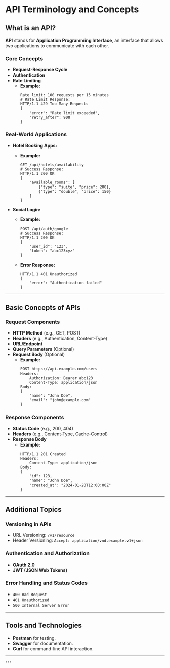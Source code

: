 # API Terminology and Concepts

## What is an API?
**API** stands for **Application Programming Interface**, an interface that allows two applications to communicate with each other.

### Core Concepts
- **Request-Response Cycle**
- **Authentication**
- **Rate Limiting**
  - **Example:**
    ```http
    Rate limit: 100 requests per 15 minutes
    # Rate Limit Response:
    HTTP/1.1 429 Too Many Requests
    {
        "error": "Rate limit exceeded",
        "retry_after": 900
    }
    ```

### Real-World Applications
- **Hotel Booking Apps:**
  - **Example:**
    ```http
    GET /api/hotels/availability
    # Success Response:
    HTTP/1.1 200 OK
    {
        "available_rooms": [
            {"type": "suite", "price": 200},
            {"type": "double", "price": 150}
        ]
    }
    ```

- **Social Login:**
  - **Example:**
    ```http
    POST /api/auth/google
    # Success Response:
    HTTP/1.1 200 OK
    {
        "user_id": "123",
        "token": "abc123xyz"
    }
    ```
  - **Error Response:**
    ```http
    HTTP/1.1 401 Unauthorized
    {
        "error": "Authentication failed"
    }
    ```

---

## Basic Concepts of APIs
### Request Components
- **HTTP Method** (e.g., GET, POST)
- **Headers** (e.g., Authentication, Content-Type)
- **URL/Endpoint**
- **Query Parameters** (Optional)
- **Request Body** (Optional)
  - **Example:**
    ```http
    POST https://api.example.com/users
    Headers:
        Authorization: Bearer abc123
        Content-Type: application/json
    Body:
    {
        "name": "John Doe",
        "email": "john@example.com"
    }
    ```

### Response Components
- **Status Code** (e.g., 200, 404)
- **Headers** (e.g., Content-Type, Cache-Control)
- **Response Body**
  - **Example:**
    ```http
    HTTP/1.1 201 Created
    Headers:
        Content-Type: application/json
    Body:
    {
        "id": 123,
        "name": "John Doe",
        "created_at": "2024-01-20T12:00:00Z"
    }
    ```

---

## Additional Topics
### Versioning in APIs
- URL Versioning: `/v1/resource`
- Header Versioning: `Accept: application/vnd.example.v1+json`

### Authentication and Authorization
- **OAuth 2.0**
- **JWT (JSON Web Tokens)**

### Error Handling and Status Codes
- `400 Bad Request`
- `401 Unauthorized`
- `500 Internal Server Error`

---

## Tools and Technologies
- **Postman** for testing.
- **Swagger** for documentation.
- **Curl** for command-line API interaction.

---
"""